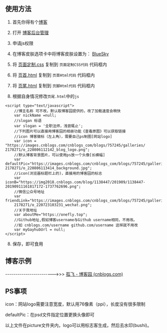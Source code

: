 ## 使用方法

1. 首先你得有个[博客](http://www.cnblogs.com/)

2. 打开 [博客后台管理](https://i.cnblogs.com/Configure.aspx)

3. 申请js权限

4. 在博客皮肤选项卡中将博客皮肤设置为： [BlueSky](http://www.cnblogs.com/SkinUser.aspx?SkinName=BlueSky)

5. 将 [页面定制.css](https://github.com/Summertime-Wu/make_cnblogs_better/blob/master/%E9%A1%B5%E9%9D%A2%E5%AE%9A%E5%88%B6.css) 复制到 `页面定制CSS代码` 代码框内

6. 将 [页首.html](https://github.com/Summertime-Wu/make_cnblogs_better/blob/master/%E9%A1%B5%E9%A6%96.html) 复制到 `页首Html代码` 代码框内

7. 将 [页尾.html](https://github.com/Summertime-Wu/make_cnblogs_better/blob/master/%E9%A1%B5%E5%B0%BE.html) 复制到 `页脚Html代码` 代码框内

8. 根据自身情况修改`页尾.html`中的`js`

```javasript
<script type="text/javascript">
    //博主名称 可不改，默认取博客园提供的，改了加载速度会稍快
    var nickName =null;
    //slogan 标语
    var slogan = '全职法师，浅尝辄止';
    //下列图片可以直接用博客园的相册功能《查看原图》可以获取链接
    //icon 博客徽标（左上角），需要自己ps制图[网站logo]
    var icon = "https://images.cnblogs.com/cnblogs_com/blogs/757245/galleries/
2178271/o_220806112142_blog_logo.png";
    //默认博客背景图片，可以使用ps放一个头像[长横幅]
    var defaultPic="https://images.cnblogs.com/cnblogs_com/blogs/757245/galleries/
2178271/o_220806113414_background.jpg";
    //icon(浏览器标题栏上的)，直接用的博客园的标志
    var iconB="https://img2018.cnblogs.com/blog/1138447/201909/1138447-20190911161817172-1737762696.png";
    //微信公众号地址
    var friendLink="https://images.cnblogs.com/cnblogs_com/blogs/757245/galleries/
    2178271/o_220723103231_wechat.png";
    //关于我地址
    var aboutMe="https://onefly.top";
    //Github地址,假如博客username与Github username相同，不用改。
    //如 cnblogs.com/username github.com/username 这样就不用改
    var myGayhubUrl = null;
</script>
```

8. 保存，即可食用

## 博客示例

------------------------>>> [孤飞 - 博客园 (cnblogs.com)](https://www.cnblogs.com/ranxi169/)

## PS事项

icon：网站logo需要注意宽度，默认用76像素（ppi），长度没有很多限制

defaultPic：在psd文件指定位置更换头像即可

以上文件在picture文件夹内，logo可以用标志客生成，然后去水印(bushi)。
